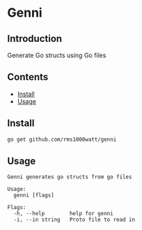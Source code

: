 # Genni

## Introduction

Generate Go structs using Go files

## Contents

- [Install](#install)
- [Usage](#usage)

## Install

```bash
go get github.com/rms1000watt/genni
```

## Usage

```
Genni generates go structs from go files

Usage:
  genni [flags]

Flags:
  -h, --help        help for genni
  -i, --in string   Proto file to read in
```